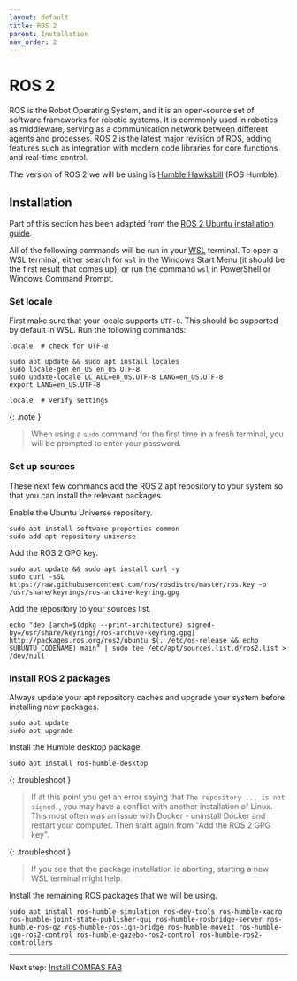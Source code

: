 ```yaml
---
layout: default
title: ROS 2
parent: Installation
nav_order: 2
---
```


# ROS 2

ROS is the Robot Operating System, and it is an open-source set of software frameworks for robotic systems. It is commonly used in robotics as middleware, serving as a communication network between different agents and processes. ROS 2 is the latest major revision of ROS, adding features such as integration with modern code libraries for core functions and real-time control.

The version of ROS 2 we will be using is [Humble Hawksbill] (ROS Humble).

## Installation

Part of this section has been adapted from the [ROS 2 Ubuntu installation guide].

All of the following commands will be run in your [WSL] terminal. To open a WSL terminal, either search for `wsl` in the Windows Start Menu (it should be the first result that comes up), or run the command `wsl` in PowerShell or Windows Command Prompt.

### Set locale

First make sure that your locale supports `UTF-8`. This should be supported by default in WSL. Run the following commands:

```shell
locale  # check for UTF-8

sudo apt update && sudo apt install locales
sudo locale-gen en_US en_US.UTF-8
sudo update-locale LC_ALL=en_US.UTF-8 LANG=en_US.UTF-8
export LANG=en_US.UTF-8

locale  # verify settings
```

{: .note }
> When using a `sudo` command for the first time in a fresh terminal, you will be prompted to enter your password.

### Set up sources

These next few commands add the ROS 2 apt repository to your system so that you can install the relevant packages.

Enable the Ubuntu Universe repository.

```shell
sudo apt install software-properties-common
sudo add-apt-repository universe
```

Add the ROS 2 GPG key.

```shell
sudo apt update && sudo apt install curl -y
sudo curl -sSL https://raw.githubusercontent.com/ros/rosdistro/master/ros.key -o /usr/share/keyrings/ros-archive-keyring.gpg
```

Add the repository to your sources list.

```shell
echo "deb [arch=$(dpkg --print-architecture) signed-by=/usr/share/keyrings/ros-archive-keyring.gpg] http://packages.ros.org/ros2/ubuntu $(. /etc/os-release && echo $UBUNTU_CODENAME) main" | sudo tee /etc/apt/sources.list.d/ros2.list > /dev/null
```

### Install ROS 2 packages

Always update your apt repository caches and upgrade your system before installing new packages.

```shell
sudo apt update
sudo apt upgrade
```

Install the Humble desktop package.

```shell
sudo apt install ros-humble-desktop
```

{: .troubleshoot }
> If at this point you get an error saying that `The repository ... is not signed.`, you may have a conflict with another installation of Linux. This most often was an issue with Docker - uninstall Docker and restart your computer. Then start again from "Add the ROS 2 GPG key".

{: .troubleshoot }
> If you see that the package installation is aborting, starting a new WSL terminal might help.

Install the remaining ROS packages that we will be using.

```shell
sudo apt install ros-humble-simulation ros-dev-tools ros-humble-xacro ros-humble-joint-state-publisher-gui ros-humble-rosbridge-server ros-humble-ros-gz ros-humble-ros-ign-bridge ros-humble-moveit ros-humble-ign-ros2-control ros-humble-gazebo-ros2-control ros-humble-ros2-controllers
```

----

Next step: [Install COMPAS FAB](compasfab.html)


[Humble Hawksbill]: https://docs.ros.org/en/humble/index.html#
[ROS 2 Ubuntu installation guide]: https://docs.ros.org/en/humble/Installation/Ubuntu-Install-Debians.html
[WSL]: wsl.html
